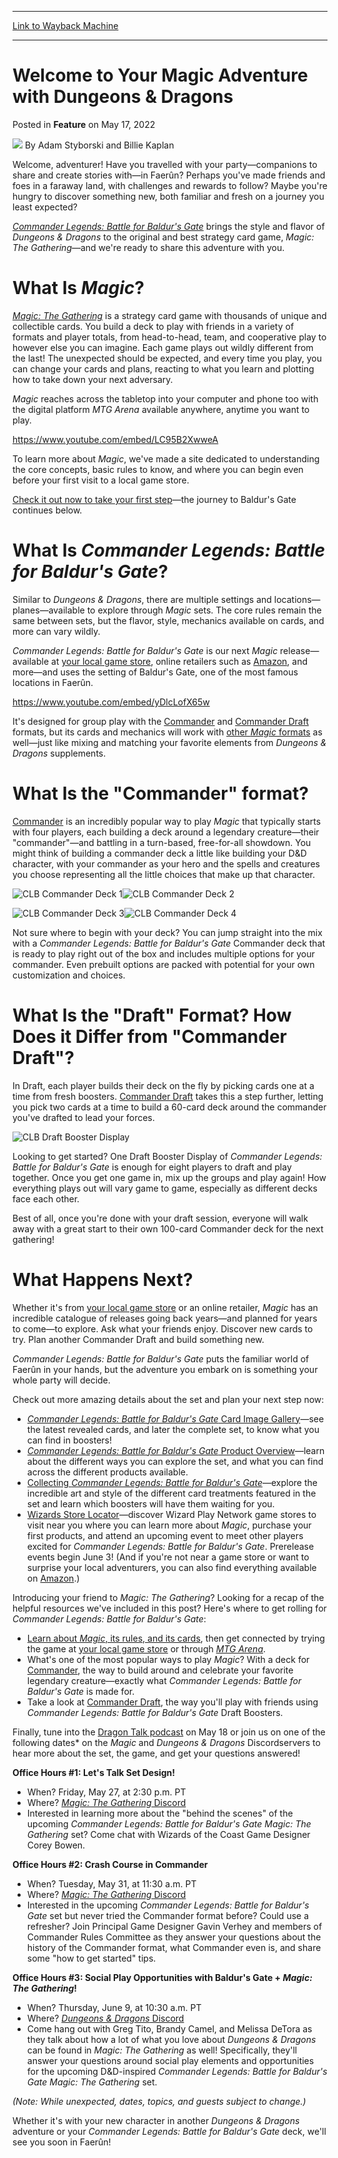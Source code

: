 
---
[Link to Wayback Machine](https://web.archive.org/web/20220517170823/https://magic.wizards.com/en/articles/archive/feature/welcome-your-magic-adventure-dungeons-dragons-2022-05-17)

[_metadata_:author]:- "Adam Styborski and Billie Kaplan"
[_metadata_:description]:- "Every adventurer appreciates a party to share their exploits. Here's how to get started on your Magic journey with Commander Legends: Battle for Baldur's Gate."
[_metadata_:generator]:- "Drupal 7 (http://drupal.org)"
[_metadata_:publish_date]:- "2022-05-17"
[_metadata_:title]:- "Welcome to Your Magic Adventure with Dungeons & Dragons"
[_metadata_:wayback_capture_timestamp]:- "2022-05-17 17:08:23+00:00"
[_metadata_:wayback_raw_url]:- "https://web.archive.org/web/20220517170823id_/https://magic.wizards.com/en/articles/archive/feature/welcome-your-magic-adventure-dungeons-dragons-2022-05-17"
[_metadata_:wayback_url]:- "https://magic.wizards.com/en/articles/archive/feature/welcome-your-magic-adventure-dungeons-dragons-2022-05-17"
---


Welcome to Your Magic Adventure with Dungeons & Dragons
=======================================================



 Posted in **Feature**
 on May 17, 2022 






![](https://media.magic.wizards.com/styles/auth_small/public/images/person/wizards_author.jpg)
By Adam Styborski and Billie Kaplan











Welcome, adventurer! Have you travelled with your party—companions to share and create stories with—in Faerûn? Perhaps you've made friends and foes in a faraway land, with challenges and rewards to follow? Maybe you're hungry to discover something new, both familiar and fresh on a journey you least expected?


[*Commander Legends: Battle for Baldur's Gate*](https://magic.wizards.com/en/products/commander-legends-battle-baldurs-gate) brings the style and flavor of *Dungeons & Dragons* to the original and best strategy card game, *Magic: The Gathering*—and we're ready to share this adventure with you.


What Is *Magic*?
================


[*Magic: The Gathering*](https://magic.wizards.com/en) is a strategy card game with thousands of unique and collectible cards. You build a deck to play with friends in a variety of formats and player totals, from head-to-head, team, and cooperative play to however else you can imagine. Each game plays out wildly different from the last! The unexpected should be expected, and every time you play, you can change your cards and plans, reacting to what you learn and plotting how to take down your next adversary.


*Magic* reaches across the tabletop into your computer and phone too with the digital platform *MTG Arena* available anywhere, anytime you want to play.


<https://www.youtube.com/embed/LC95B2XwweA>


To learn more about *Magic*, we've made a site dedicated to understanding the core concepts, basic rules to know, and where you can begin even before your first visit to a local game store.


[Check it out now to take your first step](https://magic.wizards.com/en/intro)—the journey to Baldur's Gate continues below.


What Is *Commander Legends: Battle for Baldur's Gate*?
======================================================


Similar to *Dungeons & Dragons*, there are multiple settings and locations—planes—available to explore through *Magic* sets. The core rules remain the same between sets, but the flavor, style, mechanics available on cards, and more can vary wildly.


*Commander Legends: Battle for Baldur's Gate* is our next *Magic* release—available at [your local game store](https://locator.wizards.com/), online retailers such as [Amazon](https://gtly.to/22pN8lf4L), and more—and uses the setting of Baldur's Gate, one of the most famous locations in Faerûn.


<https://www.youtube.com/embed/yDlcLofX65w>


It's designed for group play with the [Commander](https://magic.wizards.com/en/formats/commander) and [Commander Draft](https://magic.wizards.com/en/formats/commander-draft) formats, but its cards and mechanics will work with [other *Magic* formats](https://magic.wizards.com/en/formats) as well—just like mixing and matching your favorite elements from *Dungeons & Dragons* supplements.


What Is the "Commander" format?
===============================


[Commander](https://magic.wizards.com/en/formats/commander) is an incredibly popular way to play *Magic* that typically starts with four players, each building a deck around a legendary creature—their "commander"—and battling in a turn-based, free-for-all showdown. You might think of building a commander deck a little like building your D&D character, with your commander as your hero and the spells and creatures you choose representing all the little choices that make up that character.


![CLB Commander Deck 1](https://media.wizards.com/2022/images/daily/en_01_7nweywebte.png)![CLB Commander Deck 2](https://media.wizards.com/2022/images/daily/en_02_7nweywebte.png)


![CLB Commander Deck 3](https://media.wizards.com/2022/images/daily/en_03_7nweywebte.png)![CLB Commander Deck 4](https://media.wizards.com/2022/images/daily/en_04_7nweywebte.png)


Not sure where to begin with your deck? You can jump straight into the mix with a *Commander Legends: Battle for Baldur's Gate* Commander deck that is ready to play right out of the box and includes multiple options for your commander. Even prebuilt options are packed with potential for your own customization and choices.


What Is the "Draft" Format? How Does it Differ from "Commander Draft"?
======================================================================


In Draft, each player builds their deck on the fly by picking cards one at a time from fresh boosters. [Commander Draft](https://magic.wizards.com/en/formats/commander-draft) takes this a step further, letting you pick two cards at a time to build a 60-card deck around the commander you've drafted to lead your forces.


![CLB Draft Booster Display](https://media.wizards.com/2022/images/daily/en_JJO62BYV5h_draft_display.png)


Looking to get started? One Draft Booster Display of *Commander Legends: Battle for Baldur's Gate* is enough for eight players to draft and play together. Once you get one game in, mix up the groups and play again! How everything plays out will vary game to game, especially as different decks face each other.


Best of all, once you're done with your draft session, everyone will walk away with a great start to their own 100-card Commander deck for the next gathering!


What Happens Next?
==================


Whether it's from [your local game store](https://locator.wizards.com/) or an online retailer, *Magic* has an incredible catalogue of releases going back years—and planned for years to come—to explore. Ask what your friends enjoy. Discover new cards to try. Plan another Commander Draft and build something new.


*Commander Legends: Battle for Baldur's Gate* puts the familiar world of Faerûn in your hands, but the adventure you embark on is something your whole party will decide.


Check out more amazing details about the set and plan your next step now:


* [*Commander Legends: Battle for Baldur's Gate* Card Image Gallery](https://magic.wizards.com/en/articles/archive/card-image-gallery/commander-legends-battle-for-baldurs-gate)—see the latest revealed cards, and later the complete set, to know what you can find in boosters!
* [*Commander Legends: Battle for Baldur's Gate* Product Overview](https://magic.wizards.com/en/articles/archive/feature/commander-legends-battle-baldurs-gate-product-overview-2022-05-17)—learn about the different ways you can explore the set, and what you can find across the different products available.
* [Collecting *Commander Legends: Battle for Baldur's Gate*](https://magic.wizards.com/en/articles/archive/feature/collecting-commander-legends-battle-baldurs-gate-2022-05-17)—explore the incredible art and style of the different card treatments featured in the set and learn which boosters will have them waiting for you.
* [Wizards Store Locator](https://locator.wizards.com/)—discover Wizard Play Network game stores to visit near you where you can learn more about *Magic*, purchase your first products, and attend an upcoming event to meet other players excited for *Commander Legends: Battle for Baldur's Gate*. Prerelease events begin June 3! (And if you're not near a game store or want to surprise your local adventurers, you can also find everything available on [Amazon](https://gtly.to/22pN8lf4L).)

Introducing your friend to *Magic: The Gathering*? Looking for a recap of the helpful resources we've included in this post? Here's where to get rolling for *Commander Legends: Battle for Baldur's Gate*:


* [Learn about *Magic*, its rules, and its cards](https://magic.wizards.com/en/intro), then get connected by trying the game at [your local game store](https://locator.wizards.com/) or through [*MTG Arena*](https://magic.wizards.com/en/mtgarena).
* What's one of the most popular ways to play *Magic*? With a deck for [Commander](https://magic.wizards.com/en/formats/commander), the way to build around and celebrate your favorite legendary creature—exactly what *Commander Legends: Battle for Baldur's Gate* is made for.
* Take a look at [Commander Draft](https://magic.wizards.com/en/formats/commander-draft), the way you'll play with friends using *Commander Legends: Battle for Baldur's Gate* Draft Boosters.

Finally, tune into the [Dragon Talk podcast](https://dnd.wizards.com/dragon-talk/podcast-hub) on May 18 or join us on one of the following dates\* on the *Magic* and *Dungeons & Dragons* Discordservers to hear more about the set, the game, and get your questions answered!


**Office Hours #1: Let's Talk Set Design!** 


* When? Friday, May 27, at 2:30 p.m. PT
* Where? [*Magic: The Gathering* Discord](https://discord.gg/wZEDMaJwMY)
* Interested in learning more about the "behind the scenes" of the upcoming *Commander Legends: Battle for Baldur's Gate* *Magic: The Gathering* set? Come chat with Wizards of the Coast Game Designer Corey Bowen.

**Office Hours #2: Crash Course in Commander**


* When? Tuesday, May 31, at 11:30 a.m. PT
* Where? [*Magic: The Gathering* Discord](https://discord.gg/wZEDMaJwMY)
* Interested in the upcoming *Commander Legends: Battle for Baldur's Gate* set but never tried the Commander format before? Could use a refresher? Join Principal Game Designer Gavin Verhey and members of Commander Rules Committee as they answer your questions about the history of the Commander format, what Commander even is, and share some "how to get started" tips.

**Office Hours #3: Social Play Opportunities with Baldur's Gate + *Magic: The Gathering*!**


* When? Thursday, June 9, at 10:30 a.m. PT
* Where? [*Dungeons & Dragons* Discord](https://discord.gg/dnd)
* Come hang out with Greg Tito, Brandy Camel, and Melissa DeTora as they talk about how a lot of what you love about *Dungeons & Dragons* can be found in *Magic: The Gathering* as well! Specifically, they'll answer your questions around social play elements and opportunities for the upcoming D&D-inspired *Commander Legends: Battle for Baldur's Gate Magic: The Gathering* set.

*(Note: While unexpected, dates, topics, and guests subject to change.)*


Whether it's with your new character in another *Dungeons & Dragons* adventure or your *Commander Legends: Battle for Baldur's Gate* deck, we'll see you soon in Faerûn!







